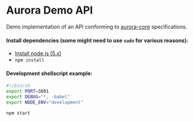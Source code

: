 Aurora Demo API
===============

Demo implementation of an API conforming to [aurora-core](https://github.com/soldotno/aurora-core) specifications.

#### Install dependencies (some might need to use `sudo` for various reasons):
* [Install node.js (5.x)](https://nodejs.org/)
* `npm install`

#### Development shellscript example:
```sh
#!/bin/sh
export PORT=3001
export DEBUG="*, -babel"
export NODE_ENV="development"

npm start
```
